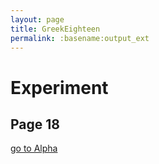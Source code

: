 ```yaml
---
layout: page
title: GreekEighteen
permalink: :basename:output_ext
---
```


# Experiment 
## Page 18

[go to Alpha](pageone.html)